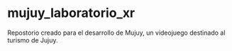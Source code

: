 # mujuy_laboratorio_xr
Repostorio creado para el desarrollo de Mujuy, un videojuego destinado al turismo de Jujuy.

